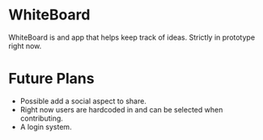 WhiteBoard
==========

WhiteBoard is and app that helps keep track of ideas.  Strictly in prototype right now.

Future Plans
============

* Possible add a social aspect to share.
* Right now users are hardcoded in and can be selected when contributing.
* A login system.
